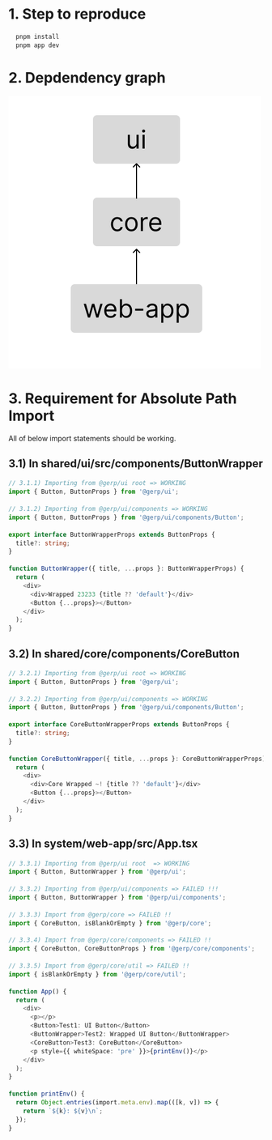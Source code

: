 # 1. Step to reproduce
```bash
  pnpm install
  pnpm app dev
```

# 2. Depdendency graph
![dependency_graph](https://github.com/casamia918/monorepo-pnpm-vite/blob/main/dependency%20graph.png)


# 3. Requirement for Absolute Path Import

All of below import statements should be working.

## 3.1) In shared/ui/src/components/ButtonWrapper

```typescript
// 3.1.1) Importing from @gerp/ui root => WORKING
import { Button, ButtonProps } from '@gerp/ui';

// 3.1.2) Importing from @gerp/ui/components => WORKING
import { Button, ButtonProps } from '@gerp/ui/components/Button';

export interface ButtonWrapperProps extends ButtonProps {
  title?: string;
}

function ButtonWrapper({ title, ...props }: ButtonWrapperProps) {
  return (
    <div>
      <div>Wrapped 23233 {title ?? 'default'}</div>
      <Button {...props}></Button>
    </div>
  );
}
```



## 3.2) In shared/core/components/CoreButton

```typescript
// 3.2.1) Importing from @gerp/ui root => WORKING
import { Button, ButtonProps } from '@gerp/ui';

// 3.2.2) Importing from @gerp/ui/components => WORKING
import { Button, ButtonProps } from '@gerp/ui/components/Button';

export interface CoreButtonWrapperProps extends ButtonProps {
  title?: string;
}

function CoreButtonWrapper({ title, ...props }: CoreButtonWrapperProps) {
  return (
    <div>
      <div>Core Wrapped ~! {title ?? 'default'}</div>
      <Button {...props}></Button>
    </div>
  );
}

```



## 3.3) In system/web-app/src/App.tsx

```typescript
// 3.3.1) Importing from @gerp/ui root  => WORKING
import { Button, ButtonWrapper } from '@gerp/ui';

// 3.3.2) Importing from @gerp/ui/components => FAILED !!!
import { Button, ButtonWrapper } from '@gerp/ui/components';

// 3.3.3) Import from @gerp/core => FAILED !!
import { CoreButton, isBlankOrEmpty } from '@gerp/core';

// 3.3.4) Import from @gerp/core/components => FAILED !!
import { CoreButton, CoreButtonProps } from '@gerp/core/components';

// 3.3.5) Import from @gerp/core/util => FAILED !!
import { isBlankOrEmpty } from '@gerp/core/util';

function App() {
  return (
    <div>
      <p></p>
      <Button>Test1: UI Button</Button>
      <ButtonWrapper>Test2: Wrapped UI Button</ButtonWrapper>
      <CoreButton>Test3: CoreButton</CoreButton>
      <p style={{ whiteSpace: 'pre' }}>{printEnv()}</p>
    </div>
  );
}

function printEnv() {
  return Object.entries(import.meta.env).map(([k, v]) => {
    return `${k}: ${v}\n`;
  });
}

```
